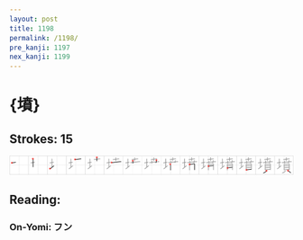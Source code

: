 ```yaml
---
layout: post
title: 1198
permalink: /1198/
pre_kanji: 1197
nex_kanji: 1199
---
```


# {墳}

## Strokes: 15

<div class="stroke"><img src="../images/E5A2B3.png" /></div>

## Reading:

### On-Yomi: フン
